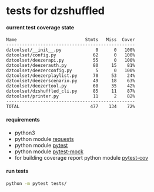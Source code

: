 # tests for dzshuffled


#### current test coverage state
```
Name                          Stmts   Miss  Cover
-------------------------------------------------
dztoolset/__init__.py             0      0   100%
dztoolset/config.py              62      0   100%
dztoolset/deezerapi.py           55      0   100%
dztoolset/deezerauth.py          80     15    81%
dztoolset/deezerconfig.py         5      0   100%
dztoolset/deezerplaylist.py      70     53    24%
dztoolset/deezerscenario.py      49     18    63%
dztoolset/deezertool.py          60     35    42%
dztoolset/dzshuffled_cli.py      85     11    87%
dztoolset/printer.py             11      2    82%
-------------------------------------------------
TOTAL                           477    134    72%
```

#### requirements
 - python3
 - python module [requests](http://docs.python-requests.org/en/master/user/install/)
 - python module [pytest](https://docs.pytest.org/en/latest/getting-started.html)
 - python module [pytest-mock](https://pypi.python.org/pypi/pytest-mock)
 - for building coverage report python module [pytest-cov](https://pypi.python.org/pypi/pytest-cov)

#### run tests  
```sh
python -m pytest tests/
```